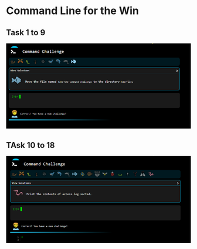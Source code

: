 # Command Line for the Win

## Task 1 to 9
![Image of completed tasks 1 to 9 on cmd challenge](https://github.com/dannycod3r/alx-system_engineering-devops/blob/main/command_line_for_the_win/0-first_9_tasks.png)

## TAsk 10 to 18
![Image of completed tasks 10 to 18 on cmd challenge](https://github.com/dannycod3r/alx-system_engineering-devops/blob/main/command_line_for_the_win/1-next_9_task.png)